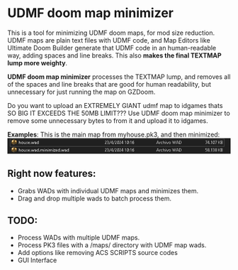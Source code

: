 # UDMF doom map minimizer

This is a tool for minimizing UDMF doom maps, for mod size reduction. UDMF maps are plain text files with UDMF code, and Map Editors like Ultimate Doom Builder generate that UDMF code in an human-readable way, adding spaces and line breaks. This also **makes the final TEXTMAP lump more weighty**.

**UDMF doom map minimizer** processes the TEXTMAP lump, and removes all of the spaces and line breaks that are good for human readability, but unnecessary for just running the map on GZDoom.

Do you want to upload an EXTREMELY GIANT udmf map to idgames thats SO BIG IT EXCEEDS THE 50MB LIMIT??? Use UDMF doom map minimizer to remove some unnecessary bytes to from it and upload it to idgames.

**Examples**:
This is the main map from myhouse.pk3, and then minimized:
![Myhouse Example](https://github.com/Urrova/UDMF-doom-map-minimizer/blob/master/docs/example-myhouse.png?raw=true)

## Right now features:
- Grabs WADs with individual UDMF maps and minimizes them.
- Drag and drop multiple wads to batch process them.

## TODO:
- Process WADs with multiple UDMF maps.
- Process PK3 files with a /maps/ directory with UDMF map wads.
- Add options like removing ACS SCRIPTS source codes
- GUI Interface